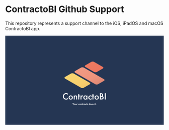 # ContractoBI Github Support

This repository represents a support channel to the iOS, iPadOS and macOS ContractoBI app.


![Official logo of ContractoBI app](https://github.com/servicemgstudio/ContractoBI-Support/blob/main/ContractoBI-cover.png)
